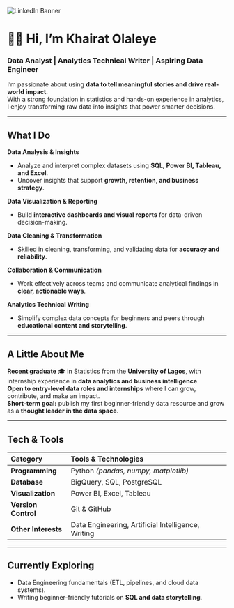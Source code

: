 ![LinkedIn Banner](https://github.com/user-attachments/assets/1e146d85-fe1d-4c1c-8580-d58595243537)
# 👋🏽 Hi, I’m Khairat Olaleye  

### Data Analyst | Analytics Technical Writer | Aspiring Data Engineer  

I’m passionate about using **data to tell meaningful stories and drive real-world impact**.  
With a strong foundation in statistics and hands-on experience in analytics, I enjoy transforming raw data into insights that power smarter decisions.  

---

## What I Do  

**Data Analysis & Insights**  
- Analyze and interpret complex datasets using **SQL, Power BI, Tableau, and Excel**.  
- Uncover insights that support **growth, retention, and business strategy**.  

**Data Visualization & Reporting**  
- Build **interactive dashboards and visual reports** for data-driven decision-making.  

**Data Cleaning & Transformation**  
- Skilled in cleaning, transforming, and validating data for **accuracy and reliability**.  

**Collaboration & Communication**  
- Work effectively across teams and communicate analytical findings in **clear, actionable ways**.  

**Analytics Technical Writing**  
- Simplify complex data concepts for beginners and peers through **educational content and storytelling**.  

---

## A Little About Me  

**Recent graduate** 🎓 in Statistics from the **University of Lagos**, with internship experience in **data analytics and business intelligence**.  
**Open to entry-level data roles and internships** where I can grow, contribute, and make an impact.  
**Short-term goal:** publish my first beginner-friendly data resource and grow as a **thought leader in the data space**.  

---

## Tech & Tools  

| **Category** | **Tools & Technologies** |
|:--|:--|
| **Programming** | Python *(pandas, numpy, matplotlib)* |
| **Database** | BigQuery, SQL, PostgreSQL |
| **Visualization** | Power BI, Excel, Tableau |
| **Version Control** | Git & GitHub |
| **Other Interests** | Data Engineering, Artificial Intelligence, Writing |

---

## Currently Exploring  
- Data Engineering fundamentals (ETL, pipelines, and cloud data systems).  
- Writing beginner-friendly tutorials on **SQL and data storytelling**.  
